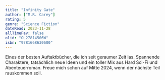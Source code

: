 ```yaml
---
title: "Infinity Gate"
author: ["M.R. Carey"]
rating: 5
genre: "Science Fiction"
dateRead: 2023-11-28
allTimeFav: false
olid: "OL27814506W"
isbn: "9781668630600"
---
```


Eines der besten Auftaktbücher, die ich seit geraumer Zeit las. Spannende Charaktere, tatsächlich neue Ideen und ein toller Mix aus Hard Sci-Fi und Abenteuerroman. Freue mich schon auf Mitte 2024, wenn der nächste Teil rauskommen soll.
